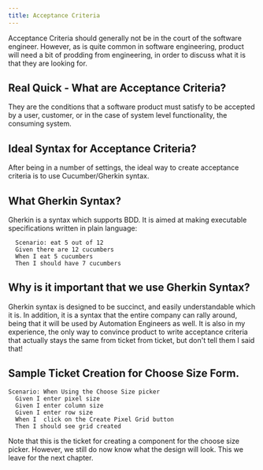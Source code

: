 ```yaml
---
title: Acceptance Criteria
---
```

Acceptance Criteria should generally not be in the court of the software
engineer. However, as is quite common in software engineering, product
will need a bit of prodding from engineering, in order to discuss what
it is that they are looking for.

## Real Quick - What are Acceptance Criteria?

They are the conditions that a software product must satisfy to be
accepted by a user, customer, or in the case of system level
functionality, the consuming system.

## Ideal Syntax for Acceptance Criteria?

After being in a number of settings, the ideal way to create acceptance
criteria is to use Cucumber/Gherkin syntax.

## What Gherkin Syntax?

Gherkin is a syntax which supports BDD. It is aimed at making executable
specifications written in plain language:

```
  Scenario: eat 5 out of 12
  Given there are 12 cucumbers
  When I eat 5 cucumbers
  Then I should have 7 cucumbers
```

## Why is it important that we use Gherkin Syntax?

Gherkin syntax is designed to be succinct, and easily understandable
which it is. In addition, it is a syntax that the entire company can
rally around, being that it will be used by Automation Engineers as
well. It is also in my experience, the only way to convince product to
write acceptance criteria that actually stays the same from ticket from
ticket, but don't tell them I said that!

## Sample Ticket Creation for Choose Size Form.

```
Scenario: When Using the Choose Size picker
  Given I enter pixel size
  Given I enter column size
  Given I enter row size
  When I  click on the Create Pixel Grid button
  Then I should see grid created
```

Note that this is the ticket for creating a component for the choose
size picker. However, we still do now know what the design will look.
This we leave for the next chapter.